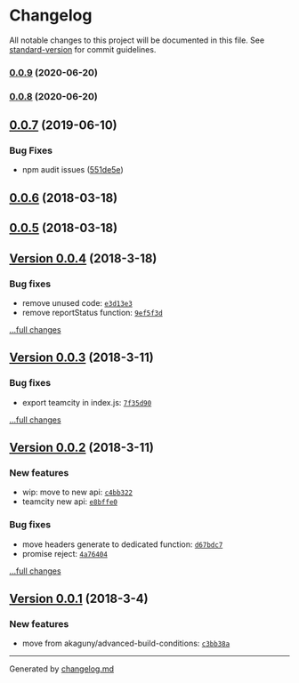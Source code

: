 # Changelog

All notable changes to this project will be documented in this file. See [standard-version](https://github.com/conventional-changelog/standard-version) for commit guidelines.

### [0.0.9](https://github.com/akaguny/yateamcity/compare/v0.0.8...v0.0.9) (2020-06-20)

### [0.0.8](https://github.com/akaguny/yateamcity/compare/v0.0.6...v0.0.8) (2020-06-20)

<a name="0.0.7"></a>
## [0.0.7](https://github.com/akaguny/yateamcity/compare/v0.0.6...v0.0.7) (2019-06-10)


### Bug Fixes

* npm audit issues ([551de5e](https://github.com/akaguny/yateamcity/commit/551de5e))



<a name="0.0.6"></a>
## [0.0.6](https://github.com/akaguny/yateamcity/compare/v0.0.5...v0.0.6) (2018-03-18)



<a name="0.0.5"></a>
## [0.0.5](https://github.com/akaguny/yateamcity/compare/v0.0.4...v0.0.5) (2018-03-18)



## [Version 0.0.4](https://github.com/akaguny/yateamcity/releases/tag/v0.0.4) (2018-3-18)

### Bug fixes

- remove unused code: [`e3d13e3`](https://github.com/akaguny/yateamcity/commit/e3d13e3)
- remove reportStatus function: [`9ef5f3d`](https://github.com/akaguny/yateamcity/commit/9ef5f3d)

[...full changes](https://github.com/akaguny/yateamcity/compare/v0.0.3...v0.0.4)

## [Version 0.0.3](https://github.com/akaguny/yateamcity/releases/tag/v0.0.3) (2018-3-11)

### Bug fixes

- export teamcity in index.js: [`7f35d90`](https://github.com/akaguny/yateamcity/commit/7f35d90)

[...full changes](https://github.com/akaguny/yateamcity/compare/v0.0.2...v0.0.3)

## [Version 0.0.2](https://github.com/akaguny/yateamcity/releases/tag/v0.0.2) (2018-3-11)

### New features

- wip: move to new api: [`c4bb322`](https://github.com/akaguny/yateamcity/commit/c4bb322)
- teamcity new api: [`e8bffe0`](https://github.com/akaguny/yateamcity/commit/e8bffe0)

### Bug fixes

- move headers generate to dedicated function: [`d67bdc7`](https://github.com/akaguny/yateamcity/commit/d67bdc7)
- promise reject: [`4a76404`](https://github.com/akaguny/yateamcity/commit/4a76404)

[...full changes](https://github.com/akaguny/yateamcity/compare/v0.0.1...v0.0.2)

## [Version 0.0.1](https://github.com/akaguny/yateamcity/releases/tag/v0.0.1) (2018-3-4)

### New features

- move from akaguny/advanced-build-conditions: [`c3bb38a`](https://github.com/akaguny/yateamcity/commit/c3bb38a)

---

Generated by [changelog.md](https://github.com/egoist/changelog.md)
